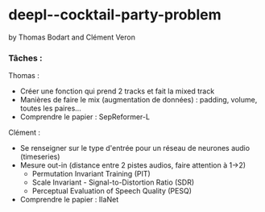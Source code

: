 # deepl--cocktail-party-problem
by Thomas Bodart and Clément Veron

### Tâches : 
Thomas :
- Créer une fonction qui prend 2 tracks et fait la mixed track
- Manières de faire le mix (augmentation de données) : padding, volume, toutes les paires...
- Comprendre le papier : SepReformer-L

Clément :
- Se renseigner sur le type d'entrée pour un réseau de neurones audio (timeseries)
- Mesure out-in (distance entre 2 pistes audios, faire attention à 1->2)
  - Permutation Invariant Training (PIT)
  - Scale Invariant - Signal-to-Distortion Ratio (SDR)
  - Perceptual Evaluation of Speech Quality (PESQ)
- Comprendre le papier : IIaNet 